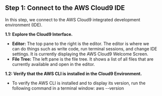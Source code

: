 ## Step 1: Connect to the AWS Cloud9 IDE
In this step, we connect to the AWS Cloud9 integrated development environment (IDE).

**1.1: Explore the Cloud9 Interface.**
- **Editor:** The top pane to the right is the editor. The editor is where we can do things such as write code, run terminal sessions, and change IDE settings. It is currently displaying the AWS Cloud9 Welcome Screen.
- **File Tree:** The left pane is the file tree. It shows a list of all files that are currently available and open in the editor.

**1.2: Verify that the AWS CLI is installed in the Cloud9 Environment.**
- To verify the AWS CLI is installed and to display its version, run the following command in a terminal window:
      aws --version
